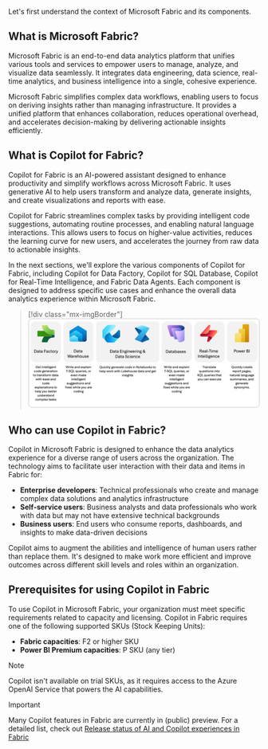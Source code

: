 Let's first understand the context of Microsoft Fabric and its components.

## What is Microsoft Fabric?

Microsoft Fabric is an end-to-end data analytics platform that unifies various tools and services to empower users to manage, analyze, and visualize data seamlessly. It integrates data engineering, data science, real-time analytics, and business intelligence into a single, cohesive experience.

Microsoft Fabric simplifies complex data workflows, enabling users to focus on deriving insights rather than managing infrastructure. It provides a unified platform that enhances collaboration, reduces operational overhead, and accelerates decision-making by delivering actionable insights efficiently.

## What is Copilot for Fabric?

Copilot for Fabric is an AI-powered assistant designed to enhance productivity and simplify workflows across Microsoft Fabric. It uses generative AI to help users transform and analyze data, generate insights, and create visualizations and reports with ease.

Copilot for Fabric streamlines complex tasks by providing intelligent code suggestions, automating routine processes, and enabling natural language interactions. This allows users to focus on higher-value activities, reduces the learning curve for new users, and accelerates the journey from raw data to actionable insights.

In the next sections, we'll explore the various components of Copilot for Fabric, including Copilot for Data Factory, Copilot for SQL Database, Copilot for Real-Time Intelligence, and Fabric Data Agents. Each component is designed to address specific use cases and enhance the overall data analytics experience within Microsoft Fabric.

> [!div class="mx-imgBorder"]
> [![Diagram showing an overview of Copilot in Microsoft Fabric.](../media/fabric-copilot-overview.png)](../media/fabric-copilot-overview.png#lightbox)

## Who can use Copilot in Fabric?

Copilot in Microsoft Fabric is designed to enhance the data analytics experience for a diverse range of users across the organization. The technology aims to facilitate user interaction with their data and items in Fabric for:

- **Enterprise developers**: Technical professionals who create and manage complex data solutions and analytics infrastructure
- **Self-service users**: Business analysts and data professionals who work with data but may not have extensive technical backgrounds
- **Business users**: End users who consume reports, dashboards, and insights to make data-driven decisions

Copilot aims to augment the abilities and intelligence of human users rather than replace them. It's designed to make work more efficient and improve outcomes across different skill levels and roles within an organization.

## Prerequisites for using Copilot in Fabric

To use Copilot in Microsoft Fabric, your organization must meet specific requirements related to capacity and licensing. Copilot in Fabric requires one of the following supported SKUs (Stock Keeping Units):

- **Fabric capacities**: F2 or higher SKU
- **Power BI Premium capacities**: P SKU (any tier)

> [!NOTE]
> Copilot isn't available on trial SKUs, as it requires access to the Azure OpenAI Service that powers the AI capabilities.

> [!IMPORTANT]
> Many Copilot features in Fabric are currently in (public) preview. For a detailed list, check out [Release status of AI and Copilot experiences in Fabric](/fabric/fundamentals/copilot-ai-feature-state)